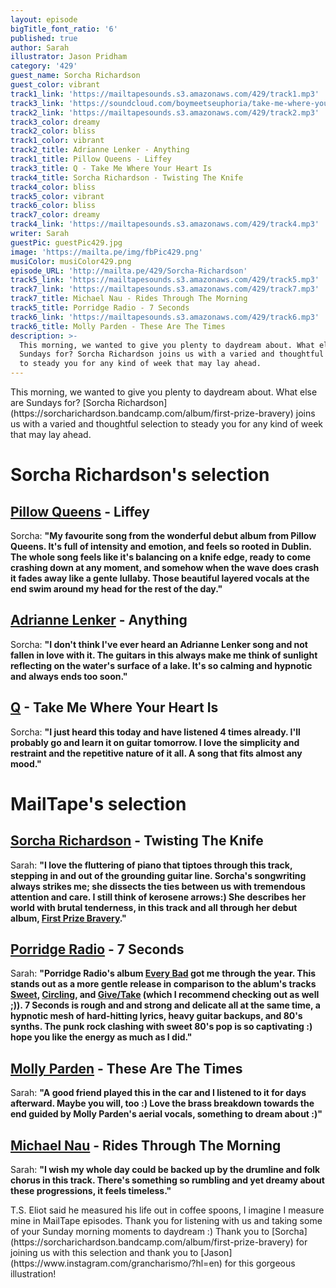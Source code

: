 ```yaml
---
layout: episode
bigTitle_font_ratio: '6'
published: true
author: Sarah
illustrator: Jason Pridham
category: '429'
guest_name: Sorcha Richardson
guest_color: vibrant
track1_link: 'https://mailtapesounds.s3.amazonaws.com/429/track1.mp3'
track3_link: 'https://soundcloud.com/boymeetseuphoria/take-me-where-your-heart-is-2'
track2_link: 'https://mailtapesounds.s3.amazonaws.com/429/track2.mp3'
track3_color: dreamy
track2_color: bliss
track1_color: vibrant
track2_title: Adrianne Lenker - Anything
track1_title: Pillow Queens - Liffey
track3_title: Q - Take Me Where Your Heart Is
track4_title: Sorcha Richardson - Twisting The Knife
track4_color: bliss
track5_color: vibrant
track6_color: bliss
track7_color: dreamy
track4_link: 'https://mailtapesounds.s3.amazonaws.com/429/track4.mp3'
writer: Sarah
guestPic: guestPic429.jpg
image: 'https://mailta.pe/img/fbPic429.png'
musiColor: musiColor429.png
episode_URL: 'http://mailta.pe/429/Sorcha-Richardson'
track5_link: 'https://mailtapesounds.s3.amazonaws.com/429/track5.mp3'
track7_link: 'https://mailtapesounds.s3.amazonaws.com/429/track7.mp3'
track7_title: Michael Nau - Rides Through The Morning
track5_title: Porridge Radio - 7 Seconds
track6_link: 'https://mailtapesounds.s3.amazonaws.com/429/track6.mp3'
track6_title: Molly Parden - These Are The Times
description: >-
  This morning, we wanted to give you plenty to daydream about. What else are
  Sundays for? Sorcha Richardson joins us with a varied and thoughtful selection
  to steady you for any kind of week that may lay ahead.
---
```

<p id="introduction"> This morning, we wanted to give you plenty to daydream about. What else are Sundays for? [Sorcha Richardson](https://sorcharichardson.bandcamp.com/album/first-prize-bravery) joins us with a varied and thoughtful selection to steady you for any kind of week that may lay ahead.
</p>

# Sorcha Richardson's selection

## [Pillow Queens](https://pillowqueens.bandcamp.com/album/in-waiting-2) - Liffey
Sorcha: **"**My favourite song from the wonderful debut album from Pillow Queens. It's full of intensity and emotion, and feels so rooted in Dublin. The whole song feels like it's balancing on a knife edge, ready to come crashing down at any moment, and somehow when the wave does crash it fades away like a gente lullaby. Those beautiful layered vocals at the end swim around my head for the rest of the day.**"**

## [Adrianne Lenker](https://adriannelenker.bandcamp.com/) - Anything
Sorcha: **"**I don't think I've ever heard an Adrianne Lenker song and not fallen in love with it. The guitars in this always make me think of sunlight reflecting on the water's surface of a lake. It's so calming and hypnotic and always ends too soon.**"** 

## [Q](https://soundcloud.com/boymeetseuphoria) - Take Me Where Your Heart Is
Sorcha: **"**I just heard this today and have listened 4 times already. I'll probably go and learn it on guitar tomorrow. I love the simplicity and restraint and the repetitive nature of it all. A song that fits almost any mood.**"**

# MailTape's selection

## [Sorcha Richardson](https://sorcharichardson.bandcamp.com/) - Twisting The Knife
Sarah: **"**I love the fluttering of piano that tiptoes through this track, stepping in and out of the grounding guitar line. Sorcha's songwriting always strikes me; she dissects the ties between us with tremendous attention and care. I still think of kerosene arrows:) She describes her world with brutal tenderness, in this track and all through her debut album, [First Prize Bravery](https://sorcharichardson.bandcamp.com/album/first-prize-bravery).**"**

## [Porridge Radio](https://porridgeradio.bandcamp.com/) - 7 Seconds
Sarah: **"**Porridge Radio's album [Every Bad](https://porridgeradio.bandcamp.com/album/every-bad) got me through the year. This stands out as a more gentle release in comparison to the ablum's tracks [Sweet](https://porridgeradio.bandcamp.com/album/every-bad), [Circling](https://porridgeradio.bandcamp.com/album/every-bad), and [Give/Take](https://porridgeradio.bandcamp.com/album/every-bad) (which I recommend checking out as well ;)). 7 Seconds is rough and and strong and delicate all at the same time, a hypnotic mesh of hard-hitting lyrics, heavy guitar backups, and 80's synths. The punk rock clashing with sweet 80's pop is so captivating :) hope you like the energy as much as I did.**"**

## [Molly Parden](https://mildlife.com.au) - These Are The Times
Sarah: **"**A good friend played this in the car and I listened to it for days afterward. Maybe you will, too :) Love the brass breakdown towards the end guided by Molly Parden's aerial vocals, something to dream about :)**"**

## [Michael Nau](https://www.michaelnau.com/) - Rides Through The Morning
Sarah: **"**I wish my whole day could be backed up by the drumline and folk chorus in this track. There's something so rumbling and yet dreamy about these progressions, it feels timeless.**"**

<p id="outroduction"> T.S. Eliot said he measured his life out in coffee spoons, I imagine I measure mine in MailTape episodes. Thank you for listening with us and taking some of your Sunday morning moments to daydream :) Thank you to [Sorcha](https://sorcharichardson.bandcamp.com/album/first-prize-bravery) for joining us with this selection and thank you to [Jason](https://www.instagram.com/grancharismo/?hl=en) for this gorgeous illustration!
 </p>
